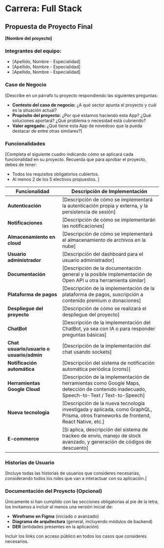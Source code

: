 # Carrera: Full Stack

## Propuesta de Proyecto Final
**[Nombre del proyecto]**

### Integrantes del equipo:
- [Apellido, Nombre - Especialidad]
- [Apellido, Nombre - Especialidad]
- [Apellido, Nombre - Especialidad]

### Caso de Negocio
[Describe en un párrafo tu proyecto respondiendo las siguientes preguntas: 
- **Contexto del caso de negocio:** ¿A qué sector apunta el proyecto y cuál es la situación actual?
- **Propósito del proyecto:** ¿Por qué estamos haciendo esta App? ¿Qué soluciones aportará? ¿Qué problema o necesidad está cubriendo?
- **Valor agregado:** ¿Qué tiene esta App de novedoso que la pueda destacar de entre otras similares?]

### Funcionalidades
[Completa el siguiente cuadro indicando cómo se aplicará cada funcionalidad en su proyecto. Recuerda que para aprobar el proyecto, debes de tener:
- Todos los requisitos obligatorios cubiertos.
- Al menos 2 de los 5 electivos propuestos. ]

| Funcionalidad | Descripción de Implementación |
|---------------|-------------------------------|
| **Autenticación** | [Descripción de cómo se implementará la autenticación propia y externa, y la persistencia de sesión] |
| **Notificaciones** | [Descripción de cómo se implementarán las notificaciones] |
| **Almacenamiento en cloud** | [Descripción de cómo se implementará el almacenamiento de archivos en la nube] |
| **Usuario administrador** | [Descripción del dashboard para el usuario administrador] |
| **Documentación** | [Descripción de la documentación general y la posible implementación de Open API u otra herramienta similar] |
| **Plataforma de pagos** | [Descripción de la implementación de la plataforma de pagos, suscripción a contenido premium o donaciones] |
| **Despliegue del proyecto** | [Descripción de cómo se realizará el despliegue del proyecto] |
| **ChatBot** | [Descripción de la implementación del ChatBot, ya sea con IA o para responder preguntas básicas] |
| **Chat usuario/usuario o usuario/admin** | [Descripción de la implementación del chat usando sockets] |
| **Notificación automática** | [Descripción del sistema de notificación automática periódica (crons)] |
| **Herramientas Google Cloud** | [Descripción de la implementación de herramientas como Google Maps, detección de contenido inadecuado, Speech-to-Text / Text-to-Speech] |
| **Nueva tecnología** | [Descripción de la nueva tecnología investigada y aplicada, como GraphQL, Prisma, otros frameworks de frontend, React Native, etc.] |
| **E-commerce** | [Si aplica, descripción del sistema de trackeo de envío, manejo de stock avanzado, y generación de códigos de descuento] |

### Historias de Usuario
[Incluye todas las historias de usuarios que consideres necesarias, considerando todos los roles que van a interactuar con su aplicación.]

### Documentación del Proyecto (Opcional)
Únicamente si han cumplido con las secciones obligatorias al pie de la letra, los invitamos a incluir al menos una versión inicial de:
- **Wireframe en Figma** (iniciado o avanzado)
- **Diagrama de arquitectura** (general, incluyendo módulos de backend)
- **DER** (entidades presentes en la aplicación)

Incluir los links con acceso público en todos los casos que consideres necesarios.
